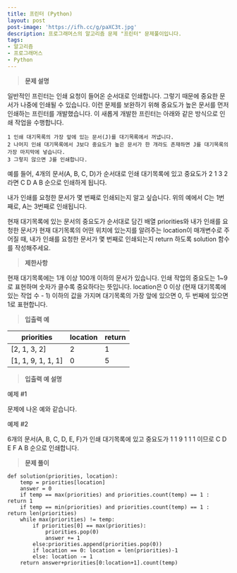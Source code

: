 ```yaml
---
title: 프린터 (Python)
layout: post
post-image: 'https://ifh.cc/g/paXC3t.jpg'
description: 프로그래머스의 알고리즘 문제 "프린터" 문제풀이입니다.
tags:
- 알고리즘
- 프로그래머스
- Python
---
```



>**문제 설명**

일반적인 프린터는 인쇄 요청이 들어온 순서대로 인쇄합니다. 그렇기 때문에 중요한 문서가 나중에 인쇄될 수 있습니다. 이런 문제를 보완하기 위해 중요도가 높은 문서를 먼저 인쇄하는 프린터를 개발했습니다. 이 새롭게 개발한 프린터는 아래와 같은 방식으로 인쇄 작업을 수행합니다.


    1 인쇄 대기목록의 가장 앞에 있는 문서(J)를 대기목록에서 꺼냅니다.
    2 나머지 인쇄 대기목록에서 J보다 중요도가 높은 문서가 한 개라도 존재하면 J를 대기목록의 가장 마지막에 넣습니다.
    3 그렇지 않으면 J를 인쇄합니다.

예를 들어, 4개의 문서(A, B, C, D)가 순서대로 인쇄 대기목록에 있고 중요도가 2 1 3 2 라면 C D A B 순으로 인쇄하게 됩니다.

내가 인쇄를 요청한 문서가 몇 번째로 인쇄되는지 알고 싶습니다. 위의 예에서 C는 1번째로, A는 3번째로 인쇄됩니다.

현재 대기목록에 있는 문서의 중요도가 순서대로 담긴 배열 priorities와 내가 인쇄를 요청한 문서가 현재 대기목록의 어떤 위치에 있는지를 알려주는 location이 매개변수로 주어질 때, 내가 인쇄를 요청한 문서가 몇 번째로 인쇄되는지 return 하도록 solution 함수를 작성해주세요.

>**제한사항**


현재 대기목록에는 1개 이상 100개 이하의 문서가 있습니다.
인쇄 작업의 중요도는 1~9로 표현하며 숫자가 클수록 중요하다는 뜻입니다.
location은 0 이상 (현재 대기목록에 있는 작업 수 - 1) 이하의 값을 가지며 대기목록의 가장 앞에 있으면 0, 두 번째에 있으면 1로 표현합니다.


>**입출력 예**

| priorities | location | return |
|--|--|--|
| [2, 1, 3, 2] | 2 | 1 |
| [1, 1, 9, 1, 1, 1] | 0 | 5 |

>**입출력 예 설명**

예제 #1

문제에 나온 예와 같습니다.

예제 #2

6개의 문서(A, B, C, D, E, F)가 인쇄 대기목록에 있고 중요도가 1 1 9 1 1 1 이므로 C D E F A B 순으로 인쇄합니다.

>**문제 풀이**

    def solution(priorities, location):
        temp = priorities[location]
        answer = 0
        if temp == max(priorities) and priorities.count(temp) == 1 : return 1
        if temp == min(priorities) and priorities.count(temp) == 1 : return len(priorities)
        while max(priorities) != temp:  
            if priorities[0] == max(priorities): 
                priorities.pop(0)
                answer += 1
            else:priorities.append(priorities.pop(0))
            if location == 0: location = len(priorities)-1
            else: location -= 1
        return answer+priorities[0:location+1].count(temp)



